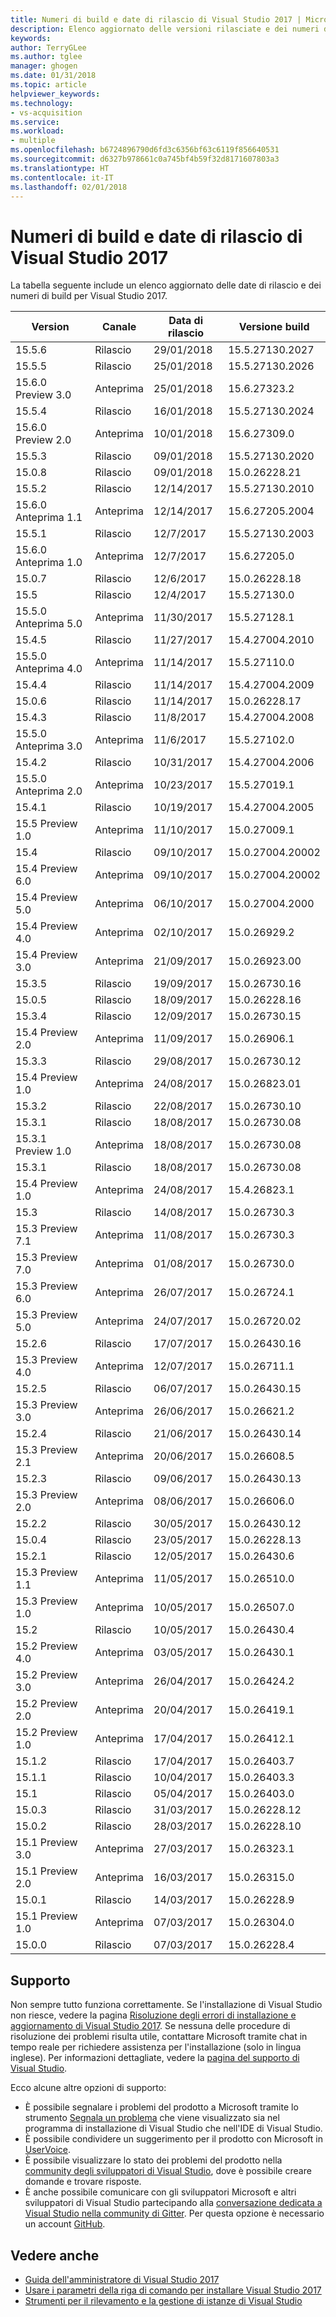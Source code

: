 ```yaml
---
title: Numeri di build e date di rilascio di Visual Studio 2017 | Microsoft Docs
description: Elenco aggiornato delle versioni rilasciate e dei numeri di build per Visual Studio 2017.
keywords: 
author: TerryGLee
ms.author: tglee
manager: ghogen
ms.date: 01/31/2018
ms.topic: article
helpviewer_keywords: 
ms.technology:
- vs-acquisition
ms.service: 
ms.workload:
- multiple
ms.openlocfilehash: b6724896790d6fd3c6356bf63c6119f856640531
ms.sourcegitcommit: d6327b978661c0a745bf4b59f32d8171607803a3
ms.translationtype: HT
ms.contentlocale: it-IT
ms.lasthandoff: 02/01/2018
---
```

# <a name="visual-studio-2017-build-numbers-and-release-dates"></a>Numeri di build e date di rilascio di Visual Studio 2017
La tabella seguente include un elenco aggiornato delle date di rilascio e dei numeri di build per Visual Studio 2017.

| **Version**| **Canale** | **Data di rilascio** | **Versione build** |
| ---------------------- | ----------- | ---------------- | ----------------- |
| 15.5.6 | Rilascio | 29/01/2018 | 15.5.27130.2027 |
| 15.5.5 | Rilascio | 25/01/2018 | 15.5.27130.2026 |
| 15.6.0 Preview 3.0 | Anteprima | 25/01/2018 | 15.6.27323.2 |
| 15.5.4 | Rilascio | 16/01/2018 | 15.5.27130.2024 |
| 15.6.0 Preview 2.0 | Anteprima | 10/01/2018 | 15.6.27309.0 |
| 15.5.3 | Rilascio | 09/01/2018 | 15.5.27130.2020 |
| 15.0.8 | Rilascio | 09/01/2018 | 15.0.26228.21 |
| 15.5.2 | Rilascio | 12/14/2017 | 15.5.27130.2010 |
| 15.6.0 Anteprima 1.1 | Anteprima | 12/14/2017 | 15.6.27205.2004 |
| 15.5.1 | Rilascio | 12/7/2017 | 15.5.27130.2003 |
| 15.6.0 Anteprima 1.0 | Anteprima | 12/7/2017 | 15.6.27205.0 |
| 15.0.7 | Rilascio | 12/6/2017 | 15.0.26228.18 |
| 15.5 | Rilascio | 12/4/2017 | 15.5.27130.0 |
| 15.5.0 Anteprima 5.0 | Anteprima | 11/30/2017 | 15.5.27128.1 |
| 15.4.5 | Rilascio | 11/27/2017 | 15.4.27004.2010 |
| 15.5.0 Anteprima 4.0 | Anteprima | 11/14/2017 | 15.5.27110.0 |
| 15.4.4 | Rilascio | 11/14/2017 | 15.4.27004.2009 |
| 15.0.6 | Rilascio | 11/14/2017 | 15.0.26228.17 |
| 15.4.3 | Rilascio | 11/8/2017 | 15.4.27004.2008 |
| 15.5.0 Anteprima 3.0 | Anteprima | 11/6/2017 | 15.5.27102.0 |
| 15.4.2 | Rilascio | 10/31/2017 | 15.4.27004.2006 |
| 15.5.0 Anteprima 2.0 | Anteprima | 10/23/2017 | 15.5.27019.1 |
| 15.4.1 | Rilascio | 10/19/2017 | 15.4.27004.2005 |
| 15.5 Preview 1.0 | Anteprima | 11/10/2017 | 15.0.27009.1 |
| 15.4 | Rilascio | 09/10/2017 | 15.0.27004.20002 |
| 15.4 Preview 6.0 | Anteprima | 09/10/2017| 15.0.27004.20002 |
| 15.4 Preview 5.0 | Anteprima | 06/10/2017 | 15.0.27004.2000 |
| 15.4 Preview 4.0 | Anteprima | 02/10/2017 | 15.0.26929.2 |
| 15.4 Preview 3.0 | Anteprima | 21/09/2017 | 15.0.26923.00 |
| 15.3.5 | Rilascio | 19/09/2017 | 15.0.26730.16 |
| 15.0.5 | Rilascio | 18/09/2017 | 15.0.26228.16 |
| 15.3.4 | Rilascio | 12/09/2017 | 15.0.26730.15 |
| 15.4 Preview 2.0 | Anteprima | 11/09/2017 | 15.0.26906.1 |
| 15.3.3| Rilascio | 29/08/2017 | 15.0.26730.12 |
| 15.4 Preview 1.0 | Anteprima | 24/08/2017 | 15.0.26823.01 |
| 15.3.2 | Rilascio | 22/08/2017 | 15.0.26730.10 |
| 15.3.1 | Rilascio | 18/08/2017 | 15.0.26730.08 |
| 15.3.1 Preview 1.0 | Anteprima | 18/08/2017 | 15.0.26730.08 |
| 15.3.1  | Rilascio | 18/08/2017 | 15.0.26730.08 |
| 15.4 Preview 1.0 | Anteprima | 24/08/2017 | 15.4.26823.1 |
| 15.3 | Rilascio | 14/08/2017 | 15.0.26730.3 |
| 15.3 Preview 7.1 | Anteprima | 11/08/2017 | 15.0.26730.3 |
| 15.3 Preview 7.0 | Anteprima | 01/08/2017 | 15.0.26730.0 |
| 15.3 Preview 6.0 | Anteprima | 26/07/2017 | 15.0.26724.1 |
| 15.3 Preview 5.0 | Anteprima | 24/07/2017 | 15.0.26720.02 |
| 15.2.6  | Rilascio | 17/07/2017 | 15.0.26430.16 |
| 15.3 Preview 4.0 | Anteprima | 12/07/2017 | 15.0.26711.1 |
| 15.2.5  | Rilascio | 06/07/2017 | 15.0.26430.15 |
| 15.3 Preview 3.0 | Anteprima | 26/06/2017 | 15.0.26621.2 |
| 15.2.4  | Rilascio | 21/06/2017 | 15.0.26430.14 |
| 15.3 Preview 2.1 | Anteprima | 20/06/2017 | 15.0.26608.5 |
| 15.2.3  | Rilascio | 09/06/2017 | 15.0.26430.13 |
| 15.3 Preview 2.0 | Anteprima | 08/06/2017 | 15.0.26606.0 |
| 15.2.2  | Rilascio | 30/05/2017 | 15.0.26430.12 |
| 15.0.4  | Rilascio | 23/05/2017 | 15.0.26228.13 |
| 15.2.1  | Rilascio | 12/05/2017 | 15.0.26430.6 |
| 15.3 Preview 1.1 | Anteprima | 11/05/2017 | 15.0.26510.0 |
| 15.3 Preview 1.0 | Anteprima | 10/05/2017 | 15.0.26507.0 |
| 15.2 | Rilascio | 10/05/2017 | 15.0.26430.4 |
| 15.2 Preview 4.0 | Anteprima | 03/05/2017 | 15.0.26430.1 |
| 15.2 Preview 3.0 | Anteprima| 26/04/2017 | 15.0.26424.2 |
| 15.2 Preview 2.0 | Anteprima | 20/04/2017 | 15.0.26419.1 |
| 15.2 Preview 1.0 | Anteprima | 17/04/2017 | 15.0.26412.1 |
| 15.1.2  | Rilascio | 17/04/2017 | 15.0.26403.7 |
| 15.1.1 | Rilascio | 10/04/2017 | 15.0.26403.3 |
| 15.1 | Rilascio | 05/04/2017 | 15.0.26403.0 |
| 15.0.3  | Rilascio | 31/03/2017 | 15.0.26228.12 |
| 15.0.2 | Rilascio | 28/03/2017 | 15.0.26228.10 |
| 15.1 Preview 3.0 | Anteprima | 27/03/2017 | 15.0.26323.1 |
| 15.1 Preview 2.0 | Anteprima | 16/03/2017 | 15.0.26315.0 |
| 15.0.1  | Rilascio | 14/03/2017 | 15.0.26228.9 |
| 15.1 Preview 1.0 | Anteprima | 07/03/2017 | 15.0.26304.0 |
| 15.0.0 | Rilascio | 07/03/2017 | 15.0.26228.4 |

## <a name="get-support"></a>Supporto
Non sempre tutto funziona correttamente. Se l'installazione di Visual Studio non riesce, vedere la pagina [Risoluzione degli errori di installazione e aggiornamento di Visual Studio 2017](troubleshooting-installation-issues.md). Se nessuna delle procedure di risoluzione dei problemi risulta utile, contattare Microsoft tramite chat in tempo reale per richiedere assistenza per l'installazione (solo in lingua inglese). Per informazioni dettagliate, vedere la [pagina del supporto di Visual Studio](https://www.visualstudio.com/vs/support/#talktous).

Ecco alcune altre opzioni di supporto:
* È possibile segnalare i problemi del prodotto a Microsoft tramite lo strumento [Segnala un problema](../ide/how-to-report-a-problem-with-visual-studio-2017.md) che viene visualizzato sia nel programma di installazione di Visual Studio che nell'IDE di Visual Studio.
* È possibile condividere un suggerimento per il prodotto con Microsoft in [UserVoice](https://visualstudio.uservoice.com/forums/121579).
* È possibile visualizzare lo stato dei problemi del prodotto nella [community degli sviluppatori di Visual Studio](https://developercommunity.visualstudio.com/), dove è possibile creare domande e trovare risposte.
* È anche possibile comunicare con gli sviluppatori Microsoft e altri sviluppatori di Visual Studio partecipando alla [conversazione dedicata a Visual Studio nella community di Gitter](https://gitter.im/Microsoft/VisualStudio).  Per questa opzione è necessario un account [GitHub](https://github.com/).

## <a name="see-also"></a>Vedere anche
* [Guida dell'amministratore di Visual Studio 2017](visual-studio-administrator-guide.md)
* [Usare i parametri della riga di comando per installare Visual Studio 2017](use-command-line-parameters-to-install-visual-studio.md)
* [Strumenti per il rilevamento e la gestione di istanze di Visual Studio](tools-for-managing-visual-studio-instances.md)
